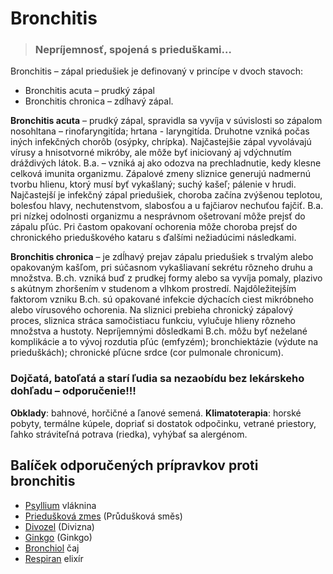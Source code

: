 Bronchitis
==========


> ### Nepríjemnosť, spojená s prieduškami…
>
>

Bronchitis – zápal priedušiek je definovaný v princípe v dvoch stavoch:

* Bronchitis acuta – prudký zápal
* Bronchitis chronica – zdĺhavý zápal.

**Bronchitis acuta** – prudký zápal, spravidla sa vyvíja v súvislosti so zápalom
nosohltana – rinofaryngitída; hrtana - laryngitída. Druhotne vzniká počas iných
infekčných chorôb (osýpky, chrípka). Najčastejšie zápal vyvolávajú vírusy a
hnisotvorné mikróby, ale môže byť iniciovaný aj vdýchnutím dráždivých látok.
B.a. – vzniká aj ako odozva na prechladnutie, kedy klesne celková imunita
organizmu. Zápalové zmeny sliznice generujú nadmernú tvorbu hlienu, ktorý musí
byť vykašlaný; suchý kašeľ; pálenie v hrudi. Najčastejší je infekčný zápal
priedušiek, choroba začína zvýšenou teplotou, bolesťou hlavy, nechutenstvom,
slabosťou a u fajčiarov nechuťou fajčiť. B.a. pri nízkej odolnosti organizmu a
nesprávnom ošetrovaní môže prejsť do zápalu pľúc. Pri častom opakovaní ochorenia
môže choroba prejsť do chronického prieduškového kataru s ďalšími nežiadúcimi
následkami.

**Bronchitis chronica** – je zdĺhavý prejav zápalu priedušiek s trvalým alebo
opakovaným kašľom, pri súčasnom vykašliavaní sekrétu rôzneho druhu a množstva.
B.ch. vzniká buď z prudkej formy alebo sa vyvíja pomaly, plazivo s akútnym
zhoršením v studenom a vlhkom prostredí. Najdôležitejším faktorom vzniku B.ch.
sú opakované infekcie dýchacích ciest mikróbneho alebo vírusového ochorenia. Na
sliznici prebieha chronický zápalový proces, sliznica stráca samočistiacu
funkciu, vylučuje hlieny rôzneho množstva a hustoty. Nepríjemnými dôsledkami
B.ch. môžu byť neželané komplikácie a to vývoj rozdutia pľúc (emfyzém);
bronchiektázie (výdute na prieduškách); chronické pľúcne srdce (cor pulmonale
chronicum).

### Dojčatá, batoľatá a starí ľudia sa nezaobídu bez lekárskeho dohľadu – odporučenie!!!

**Obklady**: bahnové, horčičné a ľanové semená.   **Klimatoterapia**: horské
pobyty, termálne kúpele, dopriať si dostatok odpočinku, vetrané priestory, ľahko
stráviteľná potrava (riedka), vyhýbať sa alergénom.

Balíček odporučených prípravkov proti bronchitis
------------------------------------------------

* [Psyllium](/sip/caje/psyllium) vláknina
* [Priedušková zmes](/sip/tinktury/zmes-prieduskova) (Průdušková směs)
* [Divozel](/sip/tinktury/divozel) (Divizna)
* [Ginkgo](/sip/tinktury/ginkgo) (Ginkgo)
* [Bronchiol](/sip/caje/bronchiol) čaj
* [Respiran](/sip/elixiry/respiran) elixír
